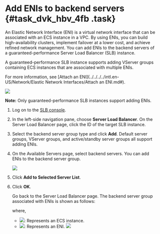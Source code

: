 # Add ENIs to backend servers {#task_dvk_hbv_4fb .task}

An Elastic Network Interface \(ENI\) is a virtual network interface that can be associated with an ECS instance in a VPC. By using ENIs, you can build high-availability clusters, implement failover at a lower cost, and achieve refined network management. You can add ENIs to the backend servers of a guaranteed-performance Server Load Balancer \(SLB\) instance.

A guaranteed-performance SLB instance supports adding VServer groups containing ECS instances that are associated with multiple ENIs.

For more information, see [Attach an ENI](../../../../intl.en-US/Network/Elastic Network Interfaces/Attach an ENI.md#).

![](http://static-aliyun-doc.oss-cn-hangzhou.aliyuncs.com/assets/img/24484/156032313714314_en-US.png)

**Note:** Only guaranteed-performance SLB instances support adding ENIs.

1.  Log on to the [SLB console](https://slb.console.aliyun.com/slb/cn-hangzhou).
2.  In the left-side navigation pane, choose **Server Load Balancer**. On the Server Load Balancer page, click the ID of the target SLB instance.
3.  Select the backend server group type and click **Add**. Default server groups, VServer groups, and active/standby server groups all support adding ENIs.
4.  On the Available Servers page, select backend servers. You can add ENIs to the backend server group. 

    ![](http://static-aliyun-doc.oss-cn-hangzhou.aliyuncs.com/assets/img/24484/156032313814315_en-US.png)

5.  Click **Add to Selected Server List**.
6.  Click **OK**. 

    Go back to the Server Load Balancer page. The backend server group associated with ENIs is shown as follows:

    where,

    -   ![](http://static-aliyun-doc.oss-cn-hangzhou.aliyuncs.com/assets/img/24484/156032313814372_en-US.png): Represents an ECS instance.
    -   ![](http://static-aliyun-doc.oss-cn-hangzhou.aliyuncs.com/assets/img/24484/156032313814373_en-US.png): Represents an ENI.
    ![](http://static-aliyun-doc.oss-cn-hangzhou.aliyuncs.com/assets/img/24484/156032313814320_en-US.png)


